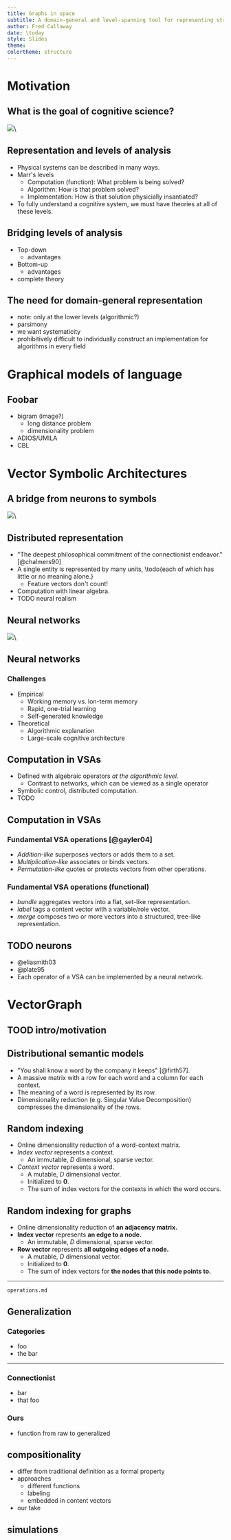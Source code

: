 ```yaml
---
title: Graphs in space
subtitle: A domain-general and level-spanning tool for representing structure
author: Fred Callaway
date: \today
style: Slides
theme: 
colortheme: structure
---
```



# Motivation

## What is the goal of cognitive science?

![](diagrams/brain.png)\ 

## Representation and levels of analysis

- Physical systems can be described in many ways.
- Marr's levels
    - Computation (function): What problem is being solved?
    - Algorithm: How is that problem solved?
    - Implementation: How is that solution physicially insantiated?
- To fully understand a cognitive system, we must have theories at all of these levels.

## Bridging levels of analysis
- Top-down
    - advantages
- Bottom-up
    - advantages
- complete theory

## The need for domain-general representation
- note: only at the lower levels (algorithmic?)
- parsimony
- we want systematicity
- prohibitively difficult to individually construct an implementation for algorithms in every field


# Graphical models of language

## Foobar
- bigram (image?)
    - long distance problem
    - dimensionality problem
- ADIOS/UMILA
- CBL

# Vector Symbolic Architectures

## A bridge from neurons to symbols
![](diagrams/harmonic.jpg)\ 

## Distributed representation
- "The deepest philosophical commitment of the connectionist endeavor." [@chalmers90]
- A single entity is represented by many units, \todo{each of which has little or no meaning alone.}
    - Feature vectors don't count!
- Computation with linear algebra.
- TODO neural realism

## Neural networks
![](diagrams/net.png)\ 

## Neural networks

### Challenges
- Empirical
    - Working memory vs. lon-term memory
    - Rapid, one-trial learning
    - Self-generated knowledge
- Theoretical
    - Algorithmic explanation
    - Large-scale cognitive architecture
    <!-- Can we combine models of different areas into a cohesive picture -->

## Computation in VSAs
- Defined with algebraic operators _at the algorithmic level._
    - Contrast to networks, which can be viewed as a single operator
- Symbolic control, distributed computation.
- TODO

## Computation in VSAs

### Fundamental VSA operations [@gayler04]
- _Addition-like_ superposes vectors or adds them to a set.
- _Multiplication-like_ associates or binds vectors.
- _Permutation-like_ quotes or protects vectors from other operations.

### Fundamental VSA operations (functional)
- _bundle_ aggregates vectors into a flat, set-like representation.
- _label_ tags a content vector with a variable/role vector.
- _merge_ composes two or more vectors into a structured, tree-like representation.

<!-- TODO describe operations? (p6) -->

## TODO neurons
- @eliasmith03
- @plate95
- Each operator of a VSA can be implemented by a neural network.

# VectorGraph

## TOOD intro/motivation

## Distributional semantic models
- "You shall know a word by the company it keeps" [@firth57].
- A massive matrix with a row for each word and a column for each context.
- The meaning of a word is represented by its row.
- Dimensionality reduction (e.g. Singular Value Decomposition) compresses the dimensionality of the rows.

## Random indexing
- Online dimensionality reduction of a word-context matrix.
- _Index vector_ represents a context.
    - An immutable, $D$ dimensional, sparse vector.
- _Context vector_ represents a word.
    - A mutable, $D$ dimensional vector.
    - Initialized to $\bm{0}$.
    - The sum of index vectors for the contexts in which the word occurs.

## Random indexing __for graphs__
- Online dimensionality reduction of __an adjacency matrix.__
- __Index vector__ represents __an edge to a node.__
    - An immutable, $D$ dimensional, sparse vector.
- __Row vector__ represents __all outgoing edges of a node.__
    - A mutable, $D$ dimensional vector.
    - Initialized to $\bm{0}$.
    - The sum of index vectors for __the nodes that this node points to.__

---------

```include
operations.md
```

## Generalization 

### Categories
- foo
- the bar

--------

### Connectionist
- bar
- that foo

### Ours
- function from raw to generalized

## compositionality
- differ from traditional definition as a formal property
- approaches
    - different functions
    - labeling
    - embedded in content vectors
- our take

## simulations

